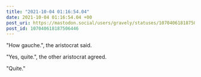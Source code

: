 ```yaml
---
title: "2021-10-04 01:16:54.04"
date: 2021-10-04 01:16:54.04 +00
post_uri: https://mastodon.social/users/gravely/statuses/107040618187506446
post_id: 107040618187506446
---
```

"How gauche.", the aristocrat said.

"Yes, quite.", the other aristocrat agreed.

"Quite."


